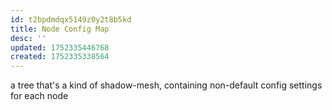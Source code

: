 ```yaml
---
id: t2bpdmdqx5149z0y2t8b5kd
title: Node Config Map
desc: ''
updated: 1752335446768
created: 1752335338564
---
```


a tree that's a kind of shadow-mesh, containing non-default config settings for each node